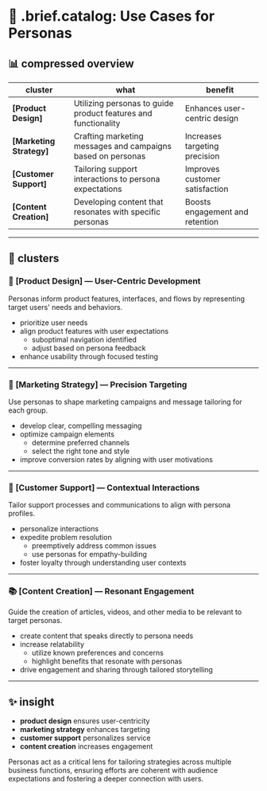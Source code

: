 # 🧩 .brief.catalog: Use Cases for Personas

## 📊 compressed overview

| **cluster** | **what** | **benefit** |
|-------------|----------|-------------|
| **[Product Design]** | Utilizing personas to guide product features and functionality | Enhances user-centric design |
| **[Marketing Strategy]** | Crafting marketing messages and campaigns based on personas | Increases targeting precision |
| **[Customer Support]** | Tailoring support interactions to persona expectations | Improves customer satisfaction |
| **[Content Creation]** | Developing content that resonates with specific personas | Boosts engagement and retention |

---

## 🎨 clusters

### 🎨 **[Product Design] — User-Centric Development**
Personas inform product features, interfaces, and flows by representing target users' needs and behaviors.
- prioritize user needs
- align product features with user expectations
  - suboptimal navigation identified
  - adjust based on persona feedback
- enhance usability through focused testing

---

### 📢 **[Marketing Strategy] — Precision Targeting**
Use personas to shape marketing campaigns and message tailoring for each group.
- develop clear, compelling messaging
- optimize campaign elements
  - determine preferred channels
  - select the right tone and style
- improve conversion rates by aligning with user motivations

---

### 🤝 **[Customer Support] — Contextual Interactions**
Tailor support processes and communications to align with persona profiles.
- personalize interactions
- expedite problem resolution
  - preemptively address common issues
  - use personas for empathy-building
- foster loyalty through understanding user contexts

---

### 📚 **[Content Creation] — Resonant Engagement**
Guide the creation of articles, videos, and other media to be relevant to target personas.
- create content that speaks directly to persona needs
- increase relatability
  - utilize known preferences and concerns
  - highlight benefits that resonate with personas
- drive engagement and sharing through tailored storytelling

---

## ✨ insight
- **product design** ensures user-centricity
- **marketing strategy** enhances targeting
- **customer support** personalizes service
- **content creation** increases engagement

Personas act as a critical lens for tailoring strategies across multiple business functions, ensuring efforts are coherent with audience expectations and fostering a deeper connection with users.
